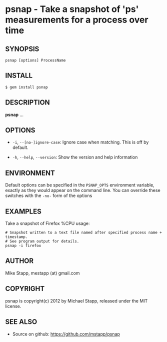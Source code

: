 psnap - Take a snapshot of 'ps' measurements for a process over time
============================================================

## SYNOPSIS

`psnap [options] ProcessName`

## INSTALL

    $ gem install psnap

## DESCRIPTION

**psnap** ...

## OPTIONS

  * `-i`, `--[no-]ignore-case`:
    Ignore case when matching.  This is off by default.

  * `-h`, `--help`, `--version`:
    Show the version and help information

## ENVIRONMENT

Default options can be specified in the `PSNAP_OPTS` environment variable, exactly as they would appear on the command line.  You
can override these switches with the `-no-` form of the options

## EXAMPLES

Take a snapshot of Firefox %CPU usage:

    # Snapshot written to a text file named after specified process name + timestamp.
    # See program output for details.
    psnap -i firefox

## AUTHOR

Mike Stapp, mestapp (at) gmail.com

## COPYRIGHT

psnap is copyright(c) 2012 by Michael Stapp, released under the MIT license.

## SEE ALSO

  * Source on github: https://github.com/mstapp/psnap


[SYNOPSIS]: #SYNOPSIS "SYNOPSIS"
[INSTALL]: #INSTALL "INSTALL"
[DESCRIPTION]: #DESCRIPTION "DESCRIPTION"
[OPTIONS]: #OPTIONS "OPTIONS"
[ENVIRONMENT]: #ENVIRONMENT "ENVIRONMENT"
[EXAMPLES]: #EXAMPLES "EXAMPLES"
[BUGS]: #BUGS "BUGS"
[AUTHOR]: #AUTHOR "AUTHOR"
[COPYRIGHT]: #COPYRIGHT "COPYRIGHT"
[SEE ALSO]: #SEE-ALSO "SEE ALSO"


[psnap(1)]: psnap.1.html
